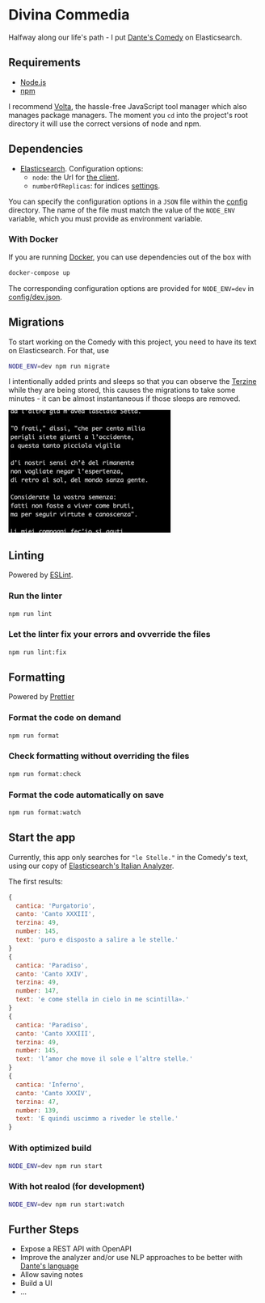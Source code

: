 # Divina Commedia

Halfway along our life's path - I put [Dante's Comedy](https://en.wikipedia.org/wiki/Divine_Comedy) on Elasticsearch.

## Requirements

- [Node.js](https://nodejs.org/)
- [npm](https://www.npmjs.com/get-npm)

I recommend [Volta](https://volta.sh/), the hassle-free JavaScript tool manager which also manages package managers. The moment you `cd` into the project's root directory it will use the correct versions of node and npm. 

## Dependencies

- [Elasticsearch](https://www.elastic.co/elasticsearch/). Configuration options:    
    - `node`: the Url for [the client](https://www.elastic.co/guide/en/elasticsearch/client/javascript-api/current/typescript_examples.html#typescript_examples).
    - `numberOfReplicas`: for indices [settings](https://www.elastic.co/guide/en/elasticsearch/reference/current/indices-update-settings.html).


You can specify the configuration options in  a `JSON` file within the [config](config) directory. The name of the file must match the value of the `NODE_ENV` variable, which you must provide as environment variable. 

### With Docker

If you are running [Docker](https://www.docker.com/), you can use dependencies out of the box with

```bash
docker-compose up
```

The corresponding configuration options are provided for `NODE_ENV=dev` in [config/dev.json](config/dev.json). 

## Migrations

To start working on the Comedy with this project, you need to have its text on Elasticsearch. For that, use

```bash
NODE_ENV=dev npm run migrate
```

I intentionally added prints and sleeps so that you can observe the [Terzine](https://en.wikipedia.org/wiki/Terza_rima) while they are being stored, this causes the migrations to take some minutes - it can be almost instantaneous if those sleeps are removed.

![Sample: text of CANTO XXVI (Ulixes') printed by the migrate command while indexing on Elasticsearch](readme_migrate.png)

## Linting

Powered by [ESLint](https://eslint.org/).

### Run the linter

```bash
npm run lint
```

### Let the linter fix your errors and ovverride the files

```bash
npm run lint:fix
```

## Formatting

Powered by [Prettier](https://prettier.io/)

### Format the code on demand

```bash
npm run format
```

### Check formatting without overriding the files

```bash
npm run format:check
```

### Format the code automatically on save

```bash
npm run format:watch
```

## Start the app

Currently, this app only searches for  `"le Stelle."` in the Comedy's text, using our copy of [Elasticsearch's Italian Analyzer](https://www.elastic.co/guide/en/elasticsearch/reference/current/analysis-lang-analyzer.html#italian-analyzer).

The first results:

```javascript
{
  cantica: 'Purgatorio',
  canto: 'Canto XXXIII',
  terzina: 49,
  number: 145,
  text: 'puro e disposto a salire a le stelle.'
}
{
  cantica: 'Paradiso',
  canto: 'Canto XXIV',
  terzina: 49,
  number: 147,
  text: 'e come stella in cielo in me scintilla».'
}
{
  cantica: 'Paradiso',
  canto: 'Canto XXXIII',
  terzina: 49,
  number: 145,
  text: 'l’amor che move il sole e l’altre stelle.'
}
{
  cantica: 'Inferno',
  canto: 'Canto XXXIV',
  terzina: 47,
  number: 139,
  text: 'E quindi uscimmo a riveder le stelle.'
}
```


### With optimized build

```bash
NODE_ENV=dev npm run start
```

### With hot realod (for development)

```bash
NODE_ENV=dev npm run start:watch
```

## Further Steps

* Expose a REST API with OpenAPI
* Improve the analyzer and/or use NLP approaches to be better with [Dante's language](https://en.wikipedia.org/wiki/Dolce_Stil_Novo)
* Allow saving notes 
* Build a UI
* ...

